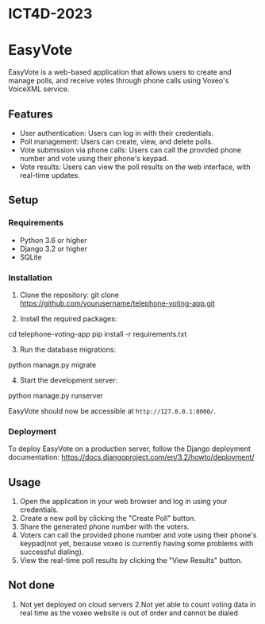 # ICT4D-2023
# EasyVote

EasyVote is a web-based application that allows users to create and manage polls, and receive votes through phone calls using Voxeo's VoiceXML service.

## Features

- User authentication: Users can log in with their credentials.
- Poll management: Users can create, view, and delete polls.
- Vote submission via phone calls: Users can call the provided phone number and vote using their phone's keypad.
- Vote results: Users can view the poll results on the web interface, with real-time updates.

## Setup

### Requirements

- Python 3.6 or higher
- Django 3.2 or higher
- SQLite

### Installation

1. Clone the repository:
 git clone https://github.com/yourusername/telephone-voting-app.git
 
2. Install the required packages:

cd telephone-voting-app
pip install -r requirements.txt

3. Run the database migrations:

python manage.py migrate

4. Start the development server:

python manage.py runserver


EasyVote should now be accessible at `http://127.0.0.1:8000/`.

### Deployment

To deploy EasyVote on a production server, follow the Django deployment documentation: https://docs.djangoproject.com/en/3.2/howto/deployment/

## Usage

1. Open the application in your web browser and log in using your credentials.
2. Create a new poll by clicking the "Create Poll" button.
3. Share the generated phone number with the voters.
4. Voters can call the provided phone number and vote using their phone's keypad(not yet, because voxeo is currently having some problems with successful dialing).
5. View the real-time poll results by clicking the "View Results" button.
## Not done
1. Not yet deployed on cloud servers
2.Not yet able to count voting data in real time as the voxeo website is out of order and cannot be dialed



